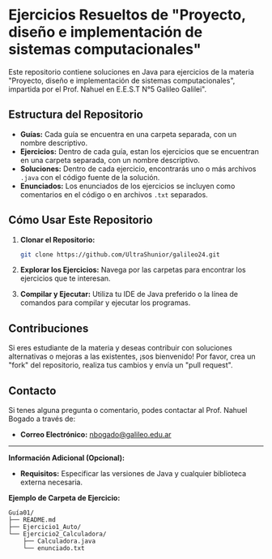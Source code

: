 # Ejercicios Resueltos de "Proyecto, diseño e implementación de sistemas computacionales"

Este repositorio contiene soluciones en Java para ejercicios de la materia "Proyecto, diseño e implementación de sistemas computacionales", impartida por el Prof. Nahuel en E.E.S.T N°5 Galileo Galilei".

## Estructura del Repositorio

* **Guías:** Cada guía se encuentra en una carpeta separada, con un nombre descriptivo.
* **Ejercicios:** Dentro de cada guía, estan los ejercicios que se encuentran en una carpeta separada, con un nombre descriptivo.
* **Soluciones:** Dentro de cada ejercicio, encontrarás uno o más archivos `.java` con el código fuente de la solución.
* **Enunciados:** Los enunciados de los ejercicios se incluyen como comentarios en el código o en archivos `.txt` separados.

## Cómo Usar Este Repositorio

1. **Clonar el Repositorio:**
   ```bash
   git clone https://github.com/UltraShunior/galileo24.git
   ```

2. **Explorar los Ejercicios:**
   Navega por las carpetas para encontrar los ejercicios que te interesan.

3. **Compilar y Ejecutar:**
   Utiliza tu IDE de Java preferido o la línea de comandos para compilar y ejecutar los programas.

## Contribuciones

Si eres estudiante de la materia y deseas contribuir con soluciones alternativas o mejoras a las existentes, ¡sos bienvenido! Por favor, crea un "fork" del repositorio, realiza tus cambios y envía un "pull request".

## Contacto

Si tenes alguna pregunta o comentario, podes contactar al Prof. Nahuel Bogado a través de:

* **Correo Electrónico:** nbogado@galileo.edu.ar

---

**Información Adicional (Opcional):**

* **Requisitos:** Especificar las versiones de Java y cualquier biblioteca externa necesaria.

**Ejemplo de Carpeta de Ejercicio:**

```
Guía01/
├── README.md
├── Ejercicio1_Auto/
└── Ejercicio2_Calculadora/
    ├── Calculadora.java
    └── enunciado.txt 
```